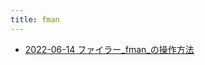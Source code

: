 ```yaml
---
title: fman
---
```



- [2022-06-14 ファイラー_fman_の操作方法](./../../../../../d/2022/06/14/ファイラ_fman_の操作方法.md)




